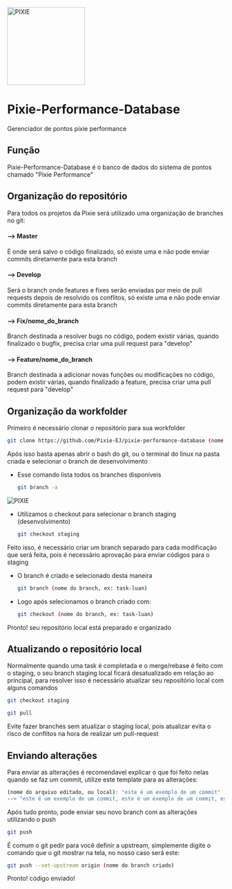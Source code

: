 <img src="https://i.imgur.com/bjCwde7.png" width="180px" height="180px" alt="PIXIE">

# Pixie-Performance-Database
Gerenciador de pontos pixie performance

## Função
Pixie-Performance-Database é o banco de dados do sistema de pontos chamado "Pixie Performance"

## Organização do repositório
Para todos os projetos da Pixie será utilizado uma organização de branches no git:

#### --> Master
   É onde será salvo o código finalizado, só existe uma e não pode enviar commits diretamente para esta branch

#### --> Develop
   Será o branch onde features e fixes serão enviadas por meio de pull requests depois de resolvido os conflitos, só existe uma e não pode enviar commits diretamente para esta branch

#### --> Fix/nome_do_branch
   Branch destinada a resolver bugs no código, podem existir várias, quando finalizado o bugfix, precisa criar uma pull request para "develop"

#### --> Feature/nome_do_branch
   Branch destinada a adicionar novas funções ou modificações no código, podem existir várias, quando finalizado a feature, precisa criar uma pull request para "develop"

## Organização da workfolder

Primeiro é necessário clonar o repositório para sua workfolder

   ```sh
   git clone https://github.com/Pixie-EJ/pixie-performance-database (nome da pasta)
   ```

Após isso basta apenas abrir o bash do git, ou o terminal do linux na pasta criada e selecionar o branch de desenvolvimento

   * Esse comando lista todos os branches disponíveis

      ```sh
      git branch -a
      ```
   
   <img src="https://i.imgur.com/1M2DyjR.png" width="" height="" alt="PIXIE">
   
   * Utilizamos o checkout para selecionar o branch staging (desenvolvimento)

      ```sh
      git checkout staging
      ```
   
Feito isso, é necessário criar um branch separado para cada modificação que será feita, pois é necessário aprovação para enviar códigos para o staging

   * O branch é criado e selecionado desta maneira

       ```sh
       git branch (nome do branch, ex: task-luan)
       ```
      
   * Logo após selecionamos o branch criado com:
   
       ```sh
       git checkout (nome do branch, ex: task-luan)
       ```
 
 Pronto! seu repositório local está preparado e organizado
 
 ## Atualizando o repositório local
 
 Normalmente quando uma task é completada e o merge/rebase é feito com o staging, o seu branch staging local ficará desatualizado em relação ao principal, para resolver isso é necessário atualizar seu repositório local com alguns comandos
 
   ```sh
   git checkout staging
   ```
   
   ```sh
   git pull
   ```
   
Evite fazer branches sem atualizar o staging local, pois atualizar evita o risco de conflitos na hora de realizar um pull-request

## Enviando alterações

Para enviar as alterações é recomendavel explicar o que foi feito nelas quando se faz um commit, utilize este template para as alterações:

   ```sh
   (nome do arquivo editado, ou local): "este é um exemplo de um commit"
   --> "este é um exemplo de um commit, este é um exemplo de um commit, este é um exemplo de um commit, este é um exemplo de um commit"
   ```

Após tudo pronto, pode enviar seu novo branch com as alterações utilizando o push

   ```sh
   git push
   ```
   
É comum o git pedir para você definir a upstream, simplemente digite o comando que o git mostrar na tela, no nosso caso será este:

   ```sh
   git push --set-upstream origin (nome do branch criado)
   ```
   
Pronto! código enviado!
